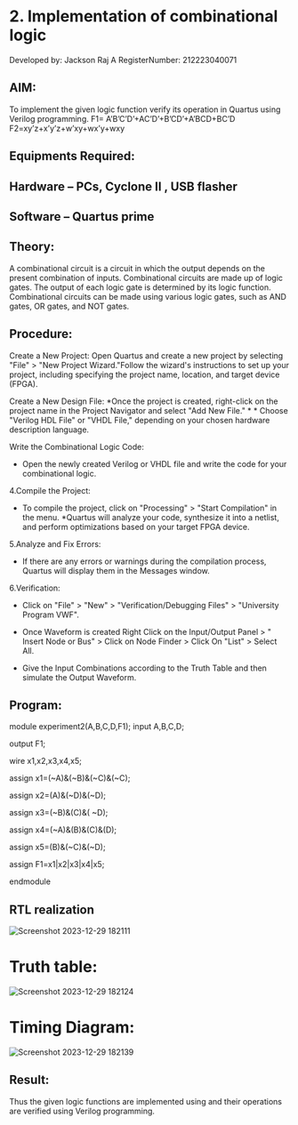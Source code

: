 
# 2. Implementation of combinational logic

Developed by: Jackson Raj A
RegisterNumber:  212223040071
 
## AIM:
To implement the given logic function verify its operation in Quartus using Verilog programming.
 F1= A’B’C’D’+AC’D’+B’CD’+A’BCD+BC’D
F2=xy’z+x’y’z+w’xy+wx’y+wxy
## Equipments Required:
## Hardware – PCs, Cyclone II , USB flasher
## Software – Quartus prime

## Theory:
A combinational circuit is a circuit in which the output depends on the present combination of inputs. Combinational circuits are made up of logic gates. The output of each logic gate is determined by its logic function. Combinational circuits can be made using various logic gates, such as AND gates, OR gates, and NOT gates.
## Procedure:
Create a New Project:
Open Quartus and create a new project by selecting "File" > "New Project Wizard."Follow the wizard's instructions to set up your project, including specifying the project name, location, and target device (FPGA).

Create a New Design File: *Once the project is created, right-click on the project name in the Project Navigator and select "Add New File." * * Choose "Verilog HDL File" or "VHDL File," depending on your chosen hardware description language.

Write the Combinational Logic Code:

* Open the newly created Verilog or VHDL file and write the code for your combinational logic.

4.Compile the Project:

* To compile the project, click on "Processing" > "Start Compilation" in the menu. *Quartus will analyze your code, synthesize it into a netlist, and perform optimizations based on your target FPGA device.

5.Analyze and Fix Errors:

* If there are any errors or warnings during the compilation process, Quartus will display them in the Messages window.

6.Verification:

* Click on "File" > "New" > "Verification/Debugging Files" > "University Program VWF".

* Once Waveform is created Right Click on the Input/Output Panel > " Insert Node or Bus" > Click on Node Finder > Click On "List" > Select All.

* Give the Input Combinations according to the Truth Table and then simulate the Output Waveform.

## Program:
module experiment2(A,B,C,D,F1);
input A,B,C,D;

output F1;

wire x1,x2,x3,x4,x5;


assign x1=(~A)&(~B)&(~C)&(~C);

assign x2=(A)&(~D)&(~D);

assign x3=(~B)&(C)&( ~D);

assign x4=(~A)&(B)&(C)&(D);

assign x5=(B)&(~C)&(~D);

assign F1=x1|x2|x3|x4|x5;

endmodule

## RTL realization

![Screenshot 2023-12-29 182111](https://github.com/Drcatassistant/Experiment--02-Implementation-of-combinational-logic-/assets/144364462/20e0937e-c950-4fb4-9be4-b832fc2a4a77)

# Truth table:

![Screenshot 2023-12-29 182124](https://github.com/Drcatassistant/Experiment--02-Implementation-of-combinational-logic-/assets/144364462/8d097118-3998-4a18-8de5-977b1d6accbc)

# Timing Diagram:
![Screenshot 2023-12-29 182139](https://github.com/Drcatassistant/Experiment--02-Implementation-of-combinational-logic-/assets/144364462/4f2a56a6-210b-4856-8f47-9d59d43ae37c)
## Result:
Thus the given logic functions are implemented using  and their operations are verified using Verilog programming.
